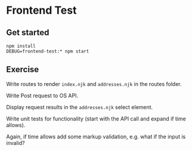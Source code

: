 # Frontend Test

## Get started

```
npm install
DEBUG=frontend-test:* npm start
```
## Exercise

Write routes to render `index.njk` and `addresses.njk` in the routes folder.

Write Post request to OS API.

Display request results in the `addresses.njk` select element.

Write unit tests for functionality (start with the API call and expand if time allows).

Again, if time allows add some markup validation, e.g. what if the input is invalid?

